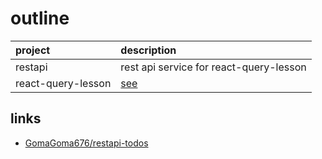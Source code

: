 # outline

| project | description |
| :----- | :----- |
| restapi | rest api service for react-query-lesson |
| react-query-lesson | [see](https://github.com/GomaGoma676/react-query-rtk-lesson) |


## links

 + [GomaGoma676/restapi-todos](https://github.com/GomaGoma676/restapi-todos)
